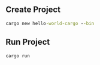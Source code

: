 ```toc
```


## Create Project

```cmd
cargo new hello-world-cargo --bin
```


## Run Project

```cmd
cargo run
```

